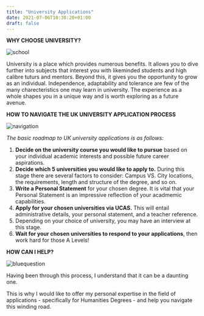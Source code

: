 ```yaml
---
title: "University Applications"
date: 2021-07-06T10:38:20+01:00
draft: false
---
```


**WHY CHOOSE UNIVERSITY?**

![school](/images/school.png)

University is a place which provides numerous benefits. It allows you to dive further into subjects that interest you with likeminded students and high calibre tuturs and mentors. Beyond this, it gives you the opportunity to grow as an individual. Independence, adaptability and tolerance are few of the many charecteristics one may learn in university. The experience as a whole shapes you in a unique way and is worth exploring as a future avenue.  


**HOW TO NAVIGATE THE UK UNIVERSITY APPLICATION PROCESS**

![navigation](/images/navigation.png)

*The basic roadmap to UK university applications is as follows:*

1. **Decide on the university course you would like to pursue** based on your individual academic interests and possible future career aspirations.
1. **Decide which 5 universities you would like to apply to.** During this stage there are several factors to consider: Campus VS. City locations, the requirements, length and structure of the degree, and so on. 
1. **Write a Personal Statement** for your chosen degree. It is vital that your Personal Statement is an impressive reflection of your acadmemic capabilities. 
1. **Apply for your chosen universities via UCAS.** This will entail administrative details, your personal statement, and a teacher reference. 
1. Depending on your choice of university, you may have an interview at this stage.
1. **Wait for your chosen universities to respond to your applications**, then work hard for those A Levels!




**HOW CAN I HELP?**

![bluequestion](/images/bluequestion.png)

Having been through this process, I understand that it can be a daunting one. 

This is why I would like to offer my personal expertise in the field of applications - specifically for Humanities Degrees - and help you navigate this winding road. 

